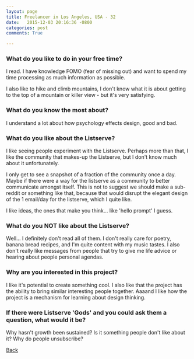 ```yaml
---
layout: page
title: Freelancer in Los Angeles, USA - 32
date:   2015-12-03 20:16:36 -0800
categories: post
comments: True

---
```


### What do you like to do in your free time?
<p>I read. I have knowledge FOMO (fear of missing out) and want to spend my time processing as much information as possible. 

I also like to hike and climb mountains, I don't know what it is about getting to the top of a mountain or killer view - but it's very satisfying. </p>

### What do you know the most about?
<p>I understand a lot about how psychology effects design, good and bad. </p>

### What do you like about the Listserve?
<p>I like seeing people experiment with the Listserve. Perhaps more than that, I like the community that makes-up the Listserve, but I don't know much about it unfortunately. 

I only get to see a snapshot of a fraction of the community once a day. Maybe if there were a way for the listserve as a community to better communicate amongst itself. This is not to suggest we should make a sub-reddit or something like that, because that would disrupt the elegant design of the 1 email/day for the listserve, which I quite like. 

I like ideas, the ones that make you think... like 'hello prompt' I guess. </p>

### What do you NOT like about the Listserve?
<p>Well... I definitely don't read all of them. I don't really care for poetry, banana bread recipes, and I'm quite content with my music tastes. I also don't really like messages from people that try to give me life advice or hearing about people personal agendas. 
</p>

### Why are you interested in this project?
<p>I like it's potential to create something cool. I also like that the project has the ability to bring similar interesting people together. Aaaand I like how the project is a mechanism for learning about design thinking.</p>

### If there were Listserve 'Gods' and you could ask them a question, what would it be?
<p>Why hasn't growth been sustained? Is it something people don't like about it? Why do people unsubscribe?</p>

[Back][1]

[1]: /home/responders/all